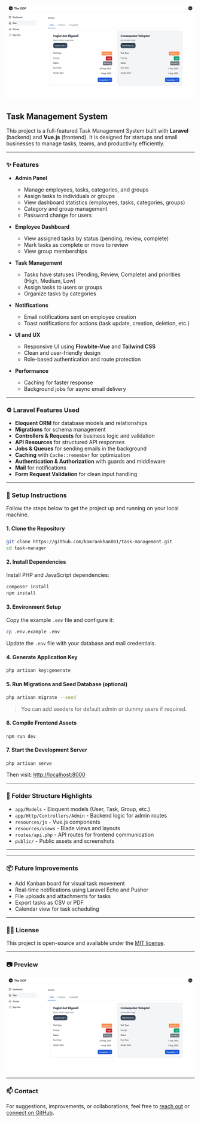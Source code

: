
![Task Manager Screenshot](./public/screenshot.webp)

## Task Management System

This project is a full-featured Task Management System built with **Laravel** (backend) and **Vue.js** (frontend). It is designed for startups and small businesses to manage tasks, teams, and productivity efficiently.

---

### ✨ Features

- **Admin Panel**
  - Manage employees, tasks, categories, and groups
  - Assign tasks to individuals or groups
  - View dashboard statistics (employees, tasks, categories, groups)
  - Category and group management
  - Password change for users

- **Employee Dashboard**
  - View assigned tasks by status (pending, review, complete)
  - Mark tasks as complete or move to review
  - View group memberships

- **Task Management**
  - Tasks have statuses (Pending, Review, Complete) and priorities (High, Medium, Low)
  - Assign tasks to users or groups
  - Organize tasks by categories

- **Notifications**
  - Email notifications sent on employee creation
  - Toast notifications for actions (task update, creation, deletion, etc.)

- **UI and UX**
  - Responsive UI using **Flowbite-Vue** and **Tailwind CSS**
  - Clean and user-friendly design
  - Role-based authentication and route protection

- **Performance**
  - Caching for faster response
  - Background jobs for async email delivery

---

### ⚙️ Laravel Features Used

- **Eloquent ORM** for database models and relationships
- **Migrations** for schema management
- **Controllers & Requests** for business logic and validation
- **API Resources** for structured API responses
- **Jobs & Queues** for sending emails in the background
- **Caching** with `Cache::remember` for optimization
- **Authentication & Authorization** with guards and middleware
- **Mail** for notifications
- **Form Request Validation** for clean input handling

---

### 🚀 Setup Instructions

Follow the steps below to get the project up and running on your local machine.

#### 1. Clone the Repository

```bash
git clone https://github.com/kamrankhan001/task-management.git
cd task-manager
```

#### 2. Install Dependencies

Install PHP and JavaScript dependencies:

```bash
composer install
npm install
```

#### 3. Environment Setup

Copy the example `.env` file and configure it:

```bash
cp .env.example .env
```

Update the `.env` file with your database and mail credentials.

#### 4. Generate Application Key

```bash
php artisan key:generate
```

#### 5. Run Migrations and Seed Database (optional)

```bash
php artisan migrate --seed
```

> You can add seeders for default admin or dummy users if required.

#### 6. Compile Frontend Assets

```bash
npm run dev
```

#### 7. Start the Development Server

```bash
php artisan serve
```

Then visit: [http://localhost:8000](http://localhost:8000)

---

### 📌 Folder Structure Highlights

- `app/Models` - Eloquent models (User, Task, Group, etc.)
- `app/Http/Controllers/Admin` - Backend logic for admin routes
- `resources/js` - Vue.js components
- `resources/views` - Blade views and layouts
- `routes/api.php` - API routes for frontend communication
- `public/` - Public assets and screenshots

---

---

### 📦 Future Improvements

- Add Kanban board for visual task movement
- Real-time notifications using Laravel Echo and Pusher
- File uploads and attachments for tasks
- Export tasks as CSV or PDF
- Calendar view for task scheduling

---

### 🧑‍💻 License

This project is open-source and available under the [MIT license](LICENSE).

---

### 📷 Preview

![Task Manager Screenshot](./public/screenshot.webp)

---

### 📫 Contact

For suggestions, improvements, or collaborations, feel free to [reach out](mailto:youremail@example.com) or [connect on GitHub](https://github.com/your-username).
